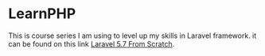 # LearnPHP
This is course series I am using to level up my skills in Laravel framework. it can be found on this link [Laravel 5.7 From Scratch](https://laracasts.com/series/laravel-from-scratch-2018).
